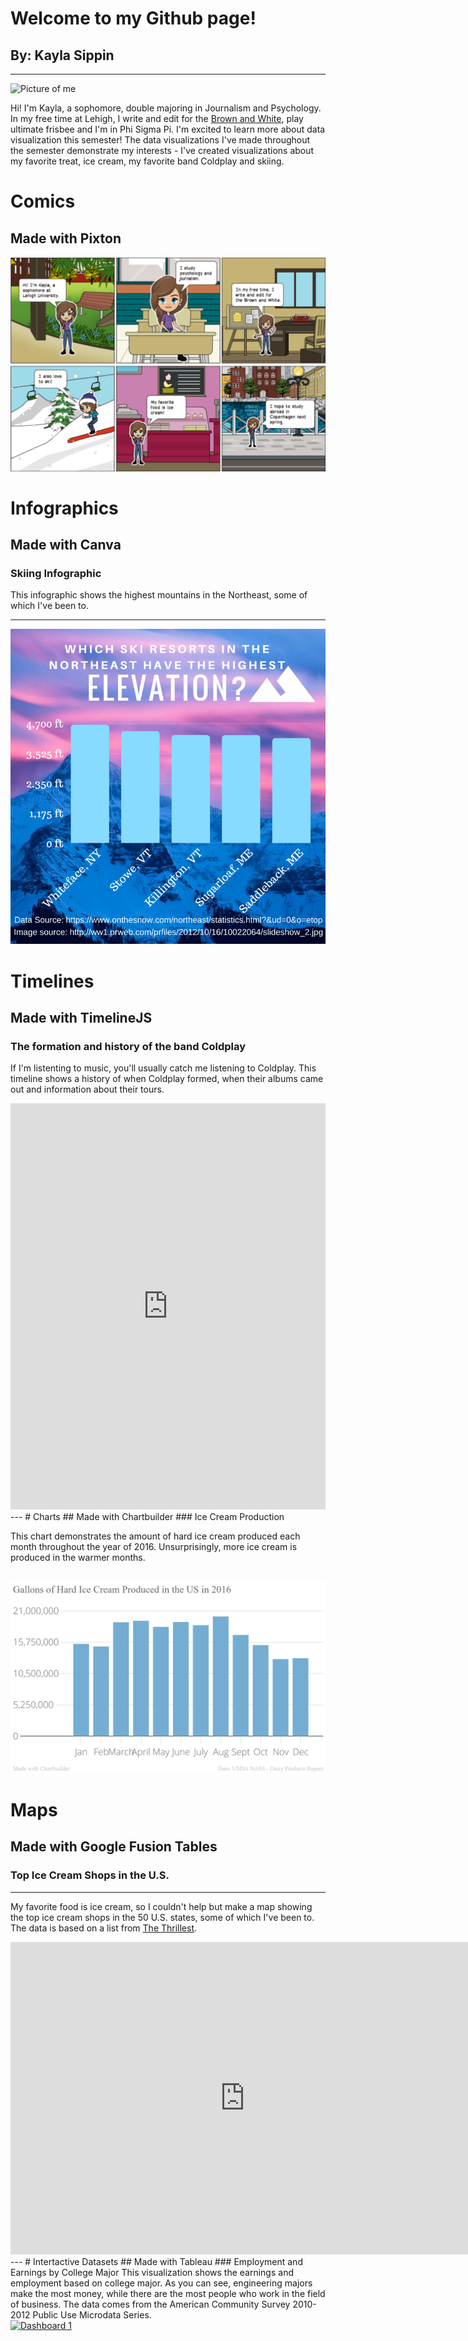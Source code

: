 # Welcome to my Github page!
## By: Kayla Sippin
---
![Picture of me](http://thebrownandwhite.com/wp-content/uploads/2017/02/Sippin-edit-desk-Web-200x300.jpg)

Hi! I'm Kayla, a sophomore, double majoring in Journalism and Psychology. In my free time at Lehigh, I write and edit for the [Brown and White](https://thebrownandwhite.com), play ultimate frisbee and I'm in Phi Sigma Pi. I'm excited to learn more about data visualization this semester! The data visualizations I've made throughout the semester demonstrate my interests - I've created visualizations about my favorite treat, ice cream, my favorite band Coldplay and skiing.

# Comics
## Made with Pixton

![Comic](https://github.com/kms320/kms320.github.io/blob/master/Comic.PNG?raw=true)

# Infographics
## Made with Canva
### Skiing Infographic
This infographic shows the highest mountains in the Northeast, some of which I've been to.

---
![Ski mountains](https://github.com/kms320/kms320.github.io/blob/master/mountains.png?raw=true)

# Timelines
## Made with TimelineJS
### The formation and history of the band Coldplay 

If I'm listenting to music, you'll usually catch me listening to Coldplay. This timeline shows a history of when Coldplay formed, when their albums came out and information about their tours.

<iframe src='https://cdn.knightlab.com/libs/timeline3/latest/embed/index.html?source=1Car9BWVnHvRgQDnVViyNf2XTJnZoIp4dMAVAxyw7vK0&font=Default&lang=en&initial_zoom=2&height=650' width='100%' height='650' webkitallowfullscreen mozallowfullscreen allowfullscreen frameborder='0'></iframe>
---
# Charts
## Made with Chartbuilder
### Ice Cream Production

This chart demonstrates the amount of hard ice cream produced each month throughout the year of 2016. Unsurprisingly, more ice cream is produced in the warmer months.

![Production](https://github.com/kms320/kms320.github.io/blob/master/Gallons_of_Hard_Ice_Cream_Produced_in_the_US_in_2016__chartbuilder.png?raw=true)
---
# Maps
## Made with Google Fusion Tables
### Top Ice Cream Shops in the U.S.
---
My favorite food is ice cream, so I couldn't help but make a map showing the top ice cream shops in the 50 U.S. states, some of which I've been to. The data is based on a list from [The Thrillest](https://www.thrillist.com/eat/nation/best-ice-cream-shops-every-state).
<br>

<iframe width="750" height="500" scrolling="no" frameborder="no" src="https://fusiontables.google.com/embedviz?q=select+col0+from+166Lq2D6SB18w7nqxUgZhsRF-82c4NRfLcIgiIp9N&amp;viz=MAP&amp;h=false&amp;lat=40.31303078002214&amp;lng=-95.47161969853377&amp;t=1&amp;z=5&amp;l=col0&amp;y=2&amp;tmplt=2&amp;hml=ONE_COL_LAT_LNG"></iframe>
---
# Intertactive Datasets
## Made with Tableau
### Employment and Earnings by College Major
This visualization shows the earnings and employment based on college major. As you can see, engineering majors make the most money, while there are the most people who work in the field of business. The data comes from the American Community Survey 2010-2012 Public Use Microdata Series.

<div class='tableauPlaceholder' id='viz1519848195834' style='position: relative'><noscript><a href='#'><img alt='Dashboard 1 ' src='https:&#47;&#47;public.tableau.com&#47;static&#47;images&#47;ma&#47;majorwork&#47;Dashboard1&#47;1_rss.png' style='border: none' /></a></noscript><object class='tableauViz'  style='display:none;'><param name='host_url' value='https%3A%2F%2Fpublic.tableau.com%2F' /> <param name='embed_code_version' value='3' /> <param name='site_root' value='' /><param name='name' value='majorwork&#47;Dashboard1' /><param name='tabs' value='no' /><param name='toolbar' value='yes' /><param name='static_image' value='https:&#47;&#47;public.tableau.com&#47;static&#47;images&#47;ma&#47;majorwork&#47;Dashboard1&#47;1.png' /> <param name='animate_transition' value='yes' /><param name='display_static_image' value='yes' /><param name='display_spinner' value='yes' /><param name='display_overlay' value='yes' /><param name='display_count' value='yes' /><param name='filter' value='publish=yes' /></object></div><script type='text/javascript'>var divElement = document.getElementById('viz1519848195834');var vizElement = divElement.getElementsByTagName('object')[0];vizElement.style.width='1000px';vizElement.style.height='827px';var scriptElement = document.createElement('script');scriptElement.src = 'https://public.tableau.com/javascripts/api/viz_v1.js';                    vizElement.parentNode.insertBefore(scriptElement, vizElement);</script>

